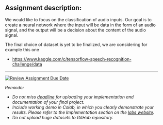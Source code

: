 ## Assignment description:

We would like to focus on the classification of audio inputs.
Our goal is to create a neural network where the input will be data in the form of an audio signal, and the output will be a decision about the content of the audio signal.

The final choice of dataset is yet to be finalized, we are considering for example this one
- https://www.kaggle.com/c/tensorflow-speech-recognition-challenge/data


--- 
[![Review Assignment Due Date](https://classroom.github.com/assets/deadline-readme-button-22041afd0340ce965d47ae6ef1cefeee28c7c493a6346c4f15d667ab976d596c.svg)](https://classroom.github.com/a/rMTkWhxv)

*Reminder*
*   *Do not miss [deadline](https://su2.utia.cas.cz/labs.html#projects) for uploading your implementation and documentation of your final project.*
*   *Include working demo in Colab, in which you clearly demonstrate your results. Please refer to the Implementation section on the [labs website](https://su2.utia.cas.cz/labs.html#projects).*
*   *Do not upload huge datasets to GitHub repository.*
